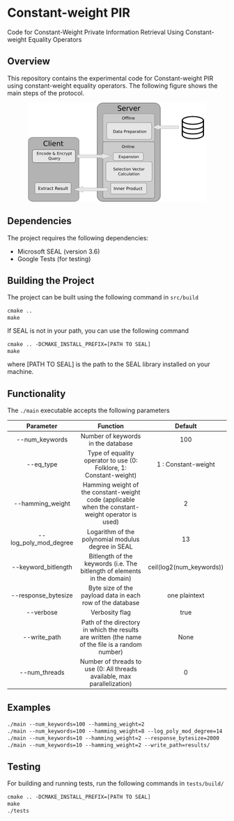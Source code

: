 # Constant-weight PIR

Code for Constant-Weight Private Information Retrieval Using Constant-weight Equality Operators

## Overview

This repository contains the experimental code for Constant-weight PIR using constant-weight equality operators. The following figure shows the main steps of the protocol.

<p align="center">
  <img src="pir.png" />
</p>

## Dependencies
The project requires the following dependencies:
* Microsoft SEAL (version 3.6)
* Google Tests (for testing)
## Building the Project
The project can be built using the following command in ```src/build```
```
cmake ..
make 
```

If SEAL is not in your path, you can use the following command
```
cmake .. -DCMAKE_INSTALL_PREFIX=[PATH TO SEAL]
make
```
where [PATH TO SEAL] is the path to the SEAL library installed on your machine.


## Functionality
The ```./main``` executable accepts the following parameters


Parameter                   | Function                                                                                            | Default 
:-------------------------: | :-------------------------------------------------------------------------------------------------: | :--------------------:
--num_keywords              | Number of keywords in the database                                                                  | 100
--eq_type                   | Type of equality operator to use (0: Folklore, 1: Constant-weight)                                  | 1 : Constant-weight
--hamming_weight            | Hamming weight of the constant-weight code (applicable when the constant-weight operator is used)   | 2
--log_poly_mod_degree       | Logarithm of the polynomial modulus degree in SEAL                                                  | 13
--keyword_bitlength         | Bitlength of the keywords (i.e. The bitlength of elements in the domain)                            | ceil(log2(num_keywords))
--response_bytesize         | Byte size of the payload data in each row of the database                                           | one plaintext
--verbose                   | Verbosity flag                                                                                      | true
--write_path                | Path of the directory in which the results are written (the name of the file is a random number)    | None
--num_threads               | Number of threads to use (0: All threads available, max parallelization)                            | 0

## Examples
```
./main --num_keywords=100 --hamming_weight=2
./main --num_keywords=100 --hamming_weight=8 --log_poly_mod_degree=14
./main --num_keywords=10 --hamming_weight=2 --response_bytesize=2000
./main --num_keywords=10 --hamming_weight=2 --write_path=results/
```

## Testing
For building and running tests, run the following commands in ```tests/build/```
```
cmake .. -DCMAKE_INSTALL_PREFIX=[PATH TO SEAL]
make
./tests

```